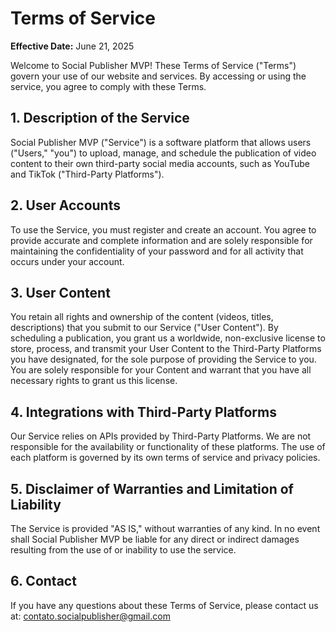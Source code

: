 # Terms of Service
**Effective Date:** June 21, 2025

Welcome to Social Publisher MVP! These Terms of Service ("Terms") govern your use of our website and services. By accessing or using the service, you agree to comply with these Terms.

## 1. Description of the Service
Social Publisher MVP ("Service") is a software platform that allows users ("Users," "you") to upload, manage, and schedule the publication of video content to their own third-party social media accounts, such as YouTube and TikTok ("Third-Party Platforms").

## 2. User Accounts
To use the Service, you must register and create an account. You agree to provide accurate and complete information and are solely responsible for maintaining the confidentiality of your password and for all activity that occurs under your account.

## 3. User Content
You retain all rights and ownership of the content (videos, titles, descriptions) that you submit to our Service ("User Content"). By scheduling a publication, you grant us a worldwide, non-exclusive license to store, process, and transmit your User Content to the Third-Party Platforms you have designated, for the sole purpose of providing the Service to you. You are solely responsible for your Content and warrant that you have all necessary rights to grant us this license.

## 4. Integrations with Third-Party Platforms
Our Service relies on APIs provided by Third-Party Platforms. We are not responsible for the availability or functionality of these platforms. The use of each platform is governed by its own terms of service and privacy policies.

## 5. Disclaimer of Warranties and Limitation of Liability
The Service is provided "AS IS," without warranties of any kind. In no event shall Social Publisher MVP be liable for any direct or indirect damages resulting from the use of or inability to use the service.

## 6. Contact
If you have any questions about these Terms of Service, please contact us at: contato.socialpublisher@gmail.com